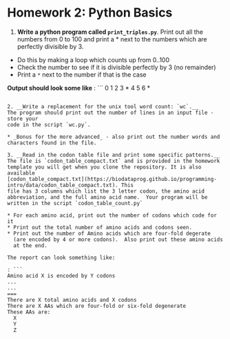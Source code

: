Homework 2: Python Basics
=========================

1. __Write a python program called `print_triples.py`__.
Print out all the numbers from 0 to 100 and print a * next to the numbers which are perfectly divisible by 3.

 - Do this by making a loop which counts up from 0..100
 - Check the number to see if it is divisible perfectly by 3 (no remainder)
 - Print a `*` next to the number if that is the case

__Output should look some like__
: ```
0
1
2
3 *
4
5
6 *
```

2. __Write a replacement for the unix tool word count: `wc`.__
The program should print out the number of lines in an input file - store your
code in the script `wc.py`.

* _Bonus for the more advanced_ - also print out the number words and characters found in the file.

3. __Read in the codon table file and print some specific patterns.__
The file is `codon_table_compact.txt` and is provided in the homework
template you will get when you clone the repository. It is also
available
[codon_table_compact.txt](https://biodataprog.github.io/programming-intro/data/codon_table_compact.txt). This
file has 3 columns which list the 3 letter codon, the amino acid
abbreviation, and the full amino acid name.  Your program will be
written in the script `codon_table_count.py`

* For each amino acid, print out the number of codons which code for it
* Print out the total number of amino acids and codons seen.
* Print out the number of Amino acids which are four-fold degerate
  (are encoded by 4 or more codons).  Also print out these amino acids
  at the end.

The report can look something like:

: ```
Amino acid X is encoded by Y codons
...
...
===
There are X total amino acids and X codons
There are X AAs which are four-fold or six-fold degenerate
These AAs are:
  X
  Y
  Z
```
